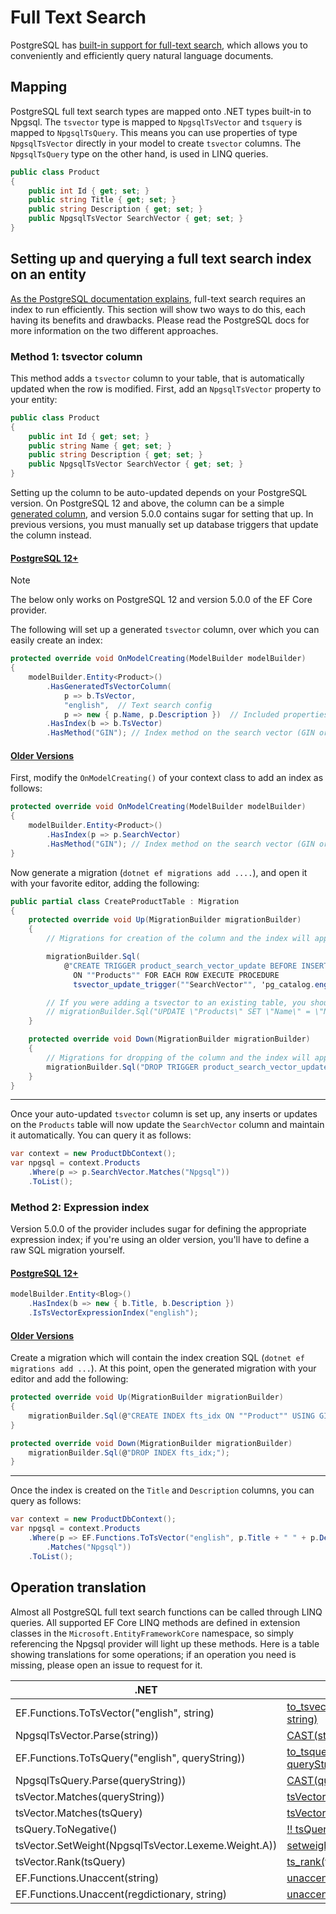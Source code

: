 # Full Text Search

PostgreSQL has [built-in support for full-text search](https://www.postgresql.org/docs/current/static/textsearch.html), which allows you to conveniently and efficiently query natural language documents.

## Mapping

PostgreSQL full text search types are mapped onto .NET types built-in to Npgsql. The `tsvector` type is mapped to `NpgsqlTsVector` and `tsquery` is mapped to `NpgsqlTsQuery`. This means you can use properties of type `NpgsqlTsVector` directly in your model to create `tsvector` columns. The `NpgsqlTsQuery` type on the other hand, is used in LINQ queries.

```c#
public class Product
{
    public int Id { get; set; }
    public string Title { get; set; }
    public string Description { get; set; }
    public NpgsqlTsVector SearchVector { get; set; }
}
```

## Setting up and querying a full text search index on an entity

[As the PostgreSQL documentation explains](https://www.postgresql.org/docs/current/static/textsearch-tables.html), full-text search requires an index to run efficiently. This section will show two ways to do this, each having its benefits and drawbacks. Please read the PostgreSQL docs for more information on the two different approaches.

### Method 1: tsvector column

This method adds a `tsvector` column to your table, that is automatically updated when the row is modified. First, add an `NpgsqlTsVector` property to your entity:

```c#
public class Product
{
    public int Id { get; set; }
    public string Name { get; set; }
    public string Description { get; set; }
    public NpgsqlTsVector SearchVector { get; set; }
}
```

Setting up the column to be auto-updated depends on your PostgreSQL version. On PostgreSQL 12 and above, the column can be a simple [generated column](../modeling/generated-properties.md#computed-columns-on-add-or-update), and version 5.0.0 contains sugar for setting that up. In previous versions, you must manually set up database triggers that update the column instead.

#### [PostgreSQL 12+](#tab/pg12)

> [!NOTE]
> The below only works on PostgreSQL 12 and version 5.0.0 of the EF Core provider.

The following will set up a generated `tsvector` column, over which you can easily create an index:

```c#
protected override void OnModelCreating(ModelBuilder modelBuilder)
{
    modelBuilder.Entity<Product>()
        .HasGeneratedTsVectorColumn(
            p => b.TsVector,
            "english",  // Text search config
            p => new { p.Name, p.Description })  // Included properties
        .HasIndex(b => b.TsVector)
        .HasMethod("GIN"); // Index method on the search vector (GIN or GIST)
```

#### [Older Versions](#tab/older)

First, modify the `OnModelCreating()` of your context class to add an index as follows:

```c#
protected override void OnModelCreating(ModelBuilder modelBuilder)
{
    modelBuilder.Entity<Product>()
        .HasIndex(p => p.SearchVector)
        .HasMethod("GIN"); // Index method on the search vector (GIN or GIST)
}
```

Now generate a migration (`dotnet ef migrations add ....`), and open it with your favorite editor, adding the following:

```c#
public partial class CreateProductTable : Migration
{
    protected override void Up(MigrationBuilder migrationBuilder)
    {
        // Migrations for creation of the column and the index will appear here, all we need to do is set up the trigger to update the column:

        migrationBuilder.Sql(
            @"CREATE TRIGGER product_search_vector_update BEFORE INSERT OR UPDATE
              ON ""Products"" FOR EACH ROW EXECUTE PROCEDURE
              tsvector_update_trigger(""SearchVector"", 'pg_catalog.english', ""Name"", ""Description"");");

        // If you were adding a tsvector to an existing table, you should populate the column using an UPDATE
        // migrationBuilder.Sql("UPDATE \"Products\" SET \"Name\" = \"Name\";");
    }

    protected override void Down(MigrationBuilder migrationBuilder)
    {
        // Migrations for dropping of the column and the index will appear here, all we need to do is drop the trigger:
        migrationBuilder.Sql("DROP TRIGGER product_search_vector_update");
    }
}
```

***

Once your auto-updated `tsvector` column is set up, any inserts or updates on the `Products` table will now update the `SearchVector` column and maintain it automatically. You can query it as follows:

```c#
var context = new ProductDbContext();
var npgsql = context.Products
    .Where(p => p.SearchVector.Matches("Npgsql"))
    .ToList();
```

### Method 2: Expression index

Version 5.0.0 of the provider includes sugar for defining the appropriate expression index; if you're using an older version, you'll have to define a raw SQL migration yourself.

#### [PostgreSQL 12+](#tab/pg12)

```c#
modelBuilder.Entity<Blog>()
    .HasIndex(b => new { b.Title, b.Description })
    .IsTsVectorExpressionIndex("english");
```

#### [Older Versions](#tab/older)

Create a migration which will contain the index creation SQL (`dotnet ef migrations add ...`). At this point, open the generated migration with your editor and add the following:

```c#
protected override void Up(MigrationBuilder migrationBuilder)
{
    migrationBuilder.Sql(@"CREATE INDEX fts_idx ON ""Product"" USING GIN (to_tsvector('english', ""Name"" || ' ' || ""Description""));");
}

protected override void Down(MigrationBuilder migrationBuilder)
    migrationBuilder.Sql(@"DROP INDEX fts_idx;");
}
```

***

Once the index is created on the `Title` and `Description` columns, you can query as follows:

```c#
var context = new ProductDbContext();
var npgsql = context.Products
    .Where(p => EF.Functions.ToTsVector("english", p.Title + " " + p.Description)
        .Matches("Npgsql"))
    .ToList();
```

## Operation translation

Almost all PostgreSQL full text search functions can be called through LINQ queries. All supported EF Core LINQ methods are defined in extension classes in the `Microsoft.EntityFrameworkCore` namespace, so simply referencing the Npgsql provider will light up these methods. Here is a table showing translations for some operations; if an operation you need is missing, please open an issue to request for it.

.NET                                                                        | SQL
----------------------------------------------------------------------------|-----
EF.Functions.ToTsVector("english", string)                                  | [to_tsvector('english'::regconfig, string)](https://www.postgresql.org/docs/current/static/textsearch-controls.html#TEXTSEARCH-PARSING-DOCUMENTS)
NpgsqlTsVector.Parse(string))                                               | [CAST(string AS tsvector)](https://www.postgresql.org/docs/current/static/sql-expressions.html#SQL-SYNTAX-TYPE-CASTS)
EF.Functions.ToTsQuery("english", queryString))                             | [to_tsquery('english'::regconfig, queryString)](https://www.postgresql.org/docs/current/static/textsearch-controls.html#TEXTSEARCH-PARSING-QUERIES)
NpgsqlTsQuery.Parse(queryString))                                           | [CAST(queryString AS tsquery)](https://www.postgresql.org/docs/current/static/sql-expressions.html#SQL-SYNTAX-TYPE-CASTS)
tsVector.Matches(queryString))                                              | [tsVector @@ queryString](https://www.postgresql.org/docs/current/static/textsearch-intro.html#TEXTSEARCH-MATCHING)
tsVector.Matches(tsQuery)                                                   | [tsVector @@ tsQuery](https://www.postgresql.org/docs/current/static/textsearch-controls.html#TEXTSEARCH-PARSING-QUERIES)
tsQuery.ToNegative()                                                        | [!! tsQuery](https://www.postgresql.org/docs/current/static/textsearch-features.html#TEXTSEARCH-MANIPULATE-TSQUERY)
tsVector.SetWeight(NpgsqlTsVector.Lexeme.Weight.A))                         | [setweight(tsVector, 'A')](https://www.postgresql.org/docs/current/static/textsearch-features.html#TEXTSEARCH-MANIPULATE-TSVECTOR)
tsVector.Rank(tsQuery)                                                      | [ts_rank(tsVector, tsQuery)](https://www.postgresql.org/docs/current/textsearch-controls.html#TEXTSEARCH-RANKING)
EF.Functions.Unaccent(string)                                               | [unaccent(string)](https://www.postgresql.org/docs/current/unaccent.html)
EF.Functions.Unaccent(regdictionary, string)                                | [unaccent(regdictionary, string)](https://www.postgresql.org/docs/current/unaccent.html)
